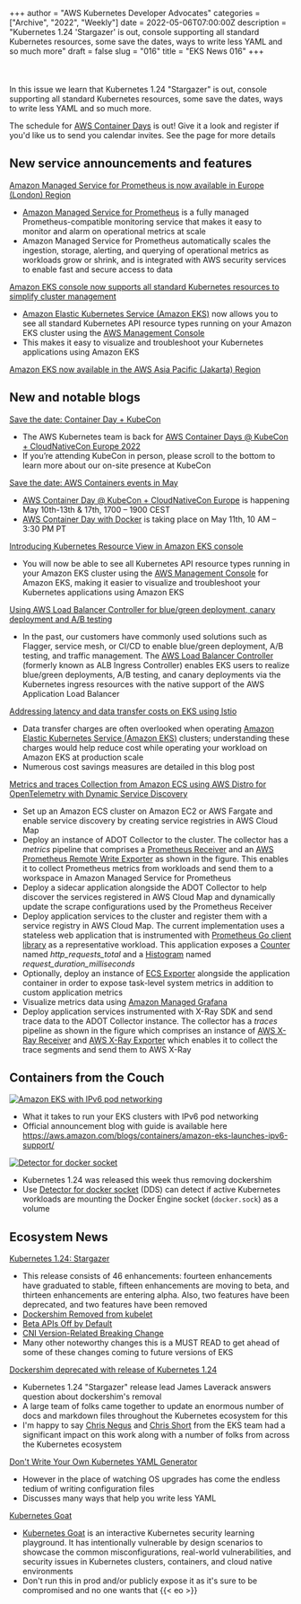 +++
author = "AWS Kubernetes Developer Advocates"
categories = ["Archive", "2022", "Weekly"]
date = 2022-05-06T07:00:00Z
description = "Kubernetes 1.24 'Stargazer' is out, console supporting all standard Kubernetes resources, some save the dates, ways to write less YAML and so much more"
draft = false
slug = "016"
title = "EKS News 016"
+++
<br/><br/><br/><br/>
In this issue we learn that Kubernetes 1.24 "Stargazer" is out, console supporting all standard Kubernetes resources, some save the dates, ways to write less YAML and so much more.

The schedule for [AWS Container Days](https://awscontainerdayseurope.splashthat.com/) is out! Give it a look and register if you'd like us to send you calendar invites. See the page for more details

## New service announcements and features

[Amazon Managed Service for Prometheus is now available in Europe (London) Region](https://aws.amazon.com/about-aws/whats-new/2022/05/amazon-managed-service-prometheus-now-available-europe-london-region/)

* [Amazon Managed Service for Prometheus](https://aws.amazon.com/prometheus/) is a fully managed Prometheus-compatible monitoring service that makes it easy to monitor and alarm on operational metrics at scale
* Amazon Managed Service for Prometheus automatically scales the ingestion, storage, alerting, and querying of operational metrics as workloads grow or shrink, and is integrated with AWS security services to enable fast and secure access to data

[Amazon EKS console now supports all standard Kubernetes resources to simplify cluster management](https://aws.amazon.com/about-aws/whats-new/2022/05/amazon-eks-console-supports-standard-kubernetes-resources-cluster-management/)

* [Amazon Elastic Kubernetes Service (Amazon EKS)](https://aws.amazon.com/eks/) now allows you to see all standard Kubernetes API resource types running on your Amazon EKS cluster using the [AWS Management Console](https://aws.amazon.com/console/)
* This makes it easy to visualize and troubleshoot your Kubernetes applications using Amazon EKS

[Amazon EKS now available in the AWS Asia Pacific (Jakarta) Region](https://aws.amazon.com/about-aws/whats-new/2022/05/amazon-eks-available-asia-pacific-jakarta-region/)

## New and notable blogs

[Save the date: Container Day + KubeCon](https://aws.amazon.com/blogs/containers/save-the-date-container-day-kubecon/)

* The AWS Kubernetes team is back for [AWS Container Days @ KubeCon + CloudNativeCon Europe 2022](https://awscontainerdayseurope.splashthat.com/)
* If you’re attending KubeCon in person, please scroll to the bottom to learn more about our on-site presence at KubeCon

[Save the date: AWS Containers events in May](https://aws.amazon.com/blogs/containers/save-the-date-aws-containers-events-in-may/)

* [AWS Container Day @ KubeCon + CloudNativeCon Europe](https://awscontainerdayseurope.splashthat.com/) is happening May 10th-13th & 17th, 1700 – 1900 CEST
* [AWS Container Day with Docker](https://aws.amazon.com/blogs/containers/save-the-date-aws-containers-events-in-may/) is taking place on May 11th, 10 AM – 3:30 PM PT

[Introducing Kubernetes Resource View in Amazon EKS console](https://aws.amazon.com/blogs/containers/introducing-kubernetes-resource-view-in-amazon-eks-console/)

* You will now be able to see all Kubernetes API resource types running in your Amazon EKS cluster using the [AWS Management Console](https://aws.amazon.com/console/) for Amazon EKS, making it easier to visualize and troubleshoot your Kubernetes applications using Amazon EKS

[Using AWS Load Balancer Controller for blue/green deployment, canary deployment and A/B testing](https://aws.amazon.com/blogs/containers/using-aws-load-balancer-controller-for-blue-green-deployment-canary-deployment-and-a-b-testing/)

* In the past, our customers have commonly used solutions such as Flagger, service mesh, or CI/CD to enable blue/green deployment, A/B testing, and traffic management. The [AWS Load Balancer Controller](https://docs.aws.amazon.com/eks/latest/userguide/aws-load-balancer-controller.html) (formerly known as ALB Ingress Controller) enables EKS users to realize blue/green deployments, A/B testing, and canary deployments via the Kubernetes ingress resources with the native support of the AWS Application Load Balancer

[Addressing latency and data transfer costs on EKS using Istio](https://aws.amazon.com/blogs/containers/addressing-latency-and-data-transfer-costs-on-eks-using-istio/)

* Data transfer charges are often overlooked when operating [Amazon Elastic Kubernetes Service (Amazon EKS)](https://aws.amazon.com/eks/) clusters; understanding these charges would help reduce cost while operating your workload on Amazon EKS at production scale
* Numerous cost savings measures are detailed in this blog post

[Metrics and traces Collection from Amazon ECS using AWS Distro for OpenTelemetry with Dynamic Service Discovery](https://aws.amazon.com/blogs/containers/metrics-and-traces-collection-from-amazon-ecs-using-aws-distro-for-opentelemetry-with-dynamic-service-discovery/)

* Set up an Amazon ECS cluster on Amazon EC2 or AWS Fargate and enable service discovery by creating service registries in AWS Cloud Map
* Deploy an instance of ADOT Collector to the cluster. The collector has a _metrics_ pipeline that comprises a [Prometheus Receiver](https://github.com/open-telemetry/opentelemetry-collector-contrib/tree/main/receiver/prometheusreceiver) and an [AWS Prometheus Remote Write Exporter](https://github.com/open-telemetry/opentelemetry-collector-contrib/tree/main/exporter/awsprometheusremotewriteexporter) as shown in the figure. This enables it to collect Prometheus metrics from workloads and send them to a workspace in Amazon Managed Service for Prometheus
* Deploy a sidecar application alongside the ADOT Collector to help discover the services registered in AWS Cloud Map and dynamically update the scrape configurations used by the Prometheus Receiver
* Deploy application services to the cluster and register them with a service registry in AWS Cloud Map. The current implementation uses a stateless web application that is instrumented with [Prometheus Go client library](https://github.com/prometheus/client_golang) as a representative workload. This application exposes a [Counter](https://prometheus.io/docs/concepts/metric_types/#counter) named _http_requests_total_ and a [Histogram](https://prometheus.io/docs/concepts/metric_types/#histogram) named _request_duration_milliseconds_
* Optionally, deploy an instance of [ECS Exporter](https://github.com/prometheus-community/ecs_exporter) alongside the application container in order to expose task-level system metrics in addition to custom application metrics
* Visualize metrics data using [Amazon Managed Grafana](https://docs.aws.amazon.com/grafana/?id=docs_gateway)
* Deploy application services instrumented with X-Ray SDK and send trace data to the ADOT Collector instance. The collector has a _traces_ pipeline as shown in the figure which comprises an instance of [AWS X-Ray Receiver](https://github.com/open-telemetry/opentelemetry-collector-contrib/tree/main/receiver/awsxrayreceiver) and [AWS X-Ray Exporter](https://github.com/open-telemetry/opentelemetry-collector-contrib/tree/main/exporter/awsxrayexporter) which enables it to collect the trace segments and send them to AWS X-Ray

## Containers from the Couch

[![Amazon EKS with IPv6 pod networking](https://eks.news/img/cftc/Amazon-EKS-with-IPv6-pod-networking.webp "Amazon EKS with IPv6 pod networking")](https://youtu.be/LMLdJUWE74I)

* What it takes to run your EKS clusters with IPv6 pod networking
* Official announcement blog with guide is available here <https://aws.amazon.com/blogs/containers/amazon-eks-launches-ipv6-support/>

[![Detector for docker socket](https://eks.news/img/cftc/Detector-for-docker-socket.webp "Detector for docker socket")](https://youtube.com/shorts/tc9CKLnAQgU?feature=share)

* Kubernetes 1.24 was released this week thus removing dockershim
* Use [Detector for docker socket](https://github.com/aws-containers/kubectl-detector-for-docker-socket) (DDS) can detect if active Kubernetes workloads are mounting the Docker Engine socket (`docker.sock`) as a volume

## Ecosystem News

[Kubernetes 1.24: Stargazer](https://kubernetes.io/blog/2022/05/03/kubernetes-1-24-release-announcement/)

* This release consists of 46 enhancements: fourteen enhancements have graduated to stable, fifteen enhancements are moving to beta, and thirteen enhancements are entering alpha. Also, two features have been deprecated, and two features have been removed
* [Dockershim Removed from kubelet](https://kubernetes.io/blog/2022/05/03/kubernetes-1-24-release-announcement/#dockershim-removed-from-kubelet)
* [Beta APIs Off by Default](https://kubernetes.io/blog/2022/05/03/kubernetes-1-24-release-announcement/#beta-apis-off-by-default)
* [CNI Version-Related Breaking Change](https://kubernetes.io/blog/2022/05/03/kubernetes-1-24-release-announcement/#cni-version-related-breaking-change)
* Many other noteworthy changes this is a MUST READ to get ahead of some of these changes coming to future versions of EKS

[Dockershim deprecated with release of Kubernetes 1.24](https://www.theregister.com/2022/05/04/kubernetes_docker_cncf/)

* Kubernetes 1.24 "Stargazer" release lead James Laverack answers question about dockershim's removal
* A large team of folks came together to update an enormous number of docs and markdown files throughout the Kubernetes ecosystem for this
* I'm happy to say [Chris Negus](https://github.com/chrisnegus) and [Chris Short](https://github.com/chris-short) from the EKS team had a significant impact on this work along with a number of folks from across the Kubernetes ecosystem

[Don't Write Your Own Kubernetes YAML Generator](https://matduggan.com/tips-for-making-kubernetes-yaml-less-annoying/)

* However in the place of watching OS upgrades has come the endless tedium of writing configuration files
* Discusses many ways that help you write less YAML

[Kubernetes Goat](https://madhuakula.com/kubernetes-goat/docs/)

* [Kubernetes Goat](https://github.com/madhuakula/kubernetes-goat) is an interactive Kubernetes security learning playground. It has intentionally vulnerable by design scenarios to showcase the common misconfigurations, real-world vulnerabilities, and security issues in Kubernetes clusters, containers, and cloud native environments
* Don't run this in prod and/or publicly expose it as it's sure to be compromised and no one wants that
{{< eo >}}
